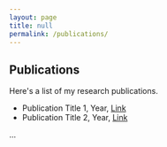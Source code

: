 ```yaml
---
layout: page
title: null
permalink: /publications/
---
```


## Publications

Here's a list of my research publications.

- Publication Title 1, Year, [Link](#)
- Publication Title 2, Year, [Link](#)

...

